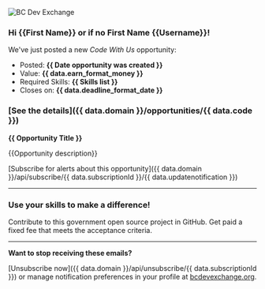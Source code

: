 ![BC Dev Exchange](https://bcdevexchange.org/modules/core/client/img/logo/new-logo.png)

### Hi {{First Name}} or if no First Name {{Username}}!

We've just posted a new *Code With Us* opportunity:

- Posted: **{{ Date opportunity was created }}**
- Value: **{{ data.earn_format_money }}**
- Required Skills: **{{ Skills list }}**
- Closes on: **{{ data.deadline_format_date }}**

### [See the details]({{ data.domain }}/opportunities/{{ data.code }}) 

**{{ Opportunity Title }}**

{{Opportunity description}}

[Subscribe for alerts about this opportunity]({{ data.domain }}/api/subscribe/{{ data.subscriptionId }}/{{ data.updatenotification }})

---

### Use your skills to make a difference!

Contribute to this government open source project in GitHub. Get paid a fixed fee that meets the acceptance criteria.

---

**Want to stop receiving these emails?**

[Unsubscribe now]({{ data.domain }}/api/unsubscribe/{{ data.subscriptionId }}) or manage notification preferences in your profile at [bcdevexchange.org](http://bcdevexchange.org).
